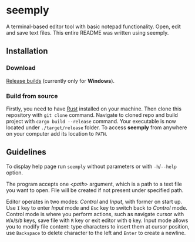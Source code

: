# seemply

A terminal-based editor tool with basic notepad functionality.
Open, edit and save text files.
This entire README was written using seemply.

## Installation

### Download

[Release builds](https://github.com/wivest/seemply/releases) (currently only for **Windows**).

### Build from source

Firstly, you need to have [Rust](https://www.rust-lang.org/tools/install) installed on your machine.
Then clone this repository with `git clone` command.
Navigate to cloned repo and build project with `cargo build --release` command.
Your executable is now located under `./target/release` folder.
To access **seemply** from anywhere on your computer add its location to `PATH`.

## Guidelines

To display help page run `seemply` without parameters or with `-h`/`--help` option.

The program accepts one _\<path\>_ argument, which is a path to a text file you want to open.
File will be created if not present under specified path.

Editor operates in two modes: _Control_ and _Input_, with former on start up.
Use `I` key to enter _Input_ mode and `Esc` key to switch back to _Control_ mode.
Control mode is where you perform actions, such as navigate cursor with `W`/`A`/`S`/`D` keys,
save file with `R` key or exit editor with `Q` key.
Input mode allows you to modify file content: type characters to insert them at cursor position,
use `Backspace` to delete character to the left and `Enter` to create a newline.
